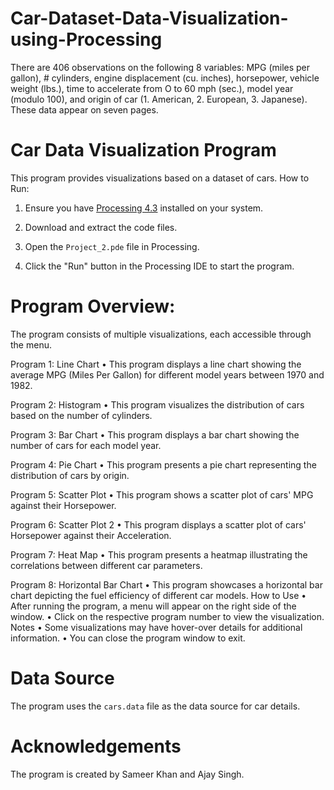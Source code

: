 # Car-Dataset-Data-Visualization-using-Processing
There are 406 observations on the following 8 variables: MPG (miles per gallon), # cylinders, engine displacement (cu. inches), horsepower, vehicle weight (lbs.), time to accelerate from O to 60 mph (sec.), model year (modulo 100), and origin of car (1. American, 2. European, 3. Japanese). These data appear on seven pages.

# Car Data Visualization Program

This program provides visualizations based on a dataset of cars.
How to Run:
1.	Ensure you have [Processing 4.3](https://processing.org/) installed on your system.

2.	Download and extract the code files.

3.	Open the `Project_2.pde` file in Processing.

4.	Click the "Run" button in the Processing IDE to start the program.

# Program Overview:
The program consists of multiple visualizations, each accessible through the menu.

Program 1: Line Chart
•	This program displays a line chart showing the average MPG (Miles Per Gallon) for different model years between 1970 and 1982.

Program 2: Histogram
•	This program visualizes the distribution of cars based on the number of cylinders.

Program 3: Bar Chart
•	This program displays a bar chart showing the number of cars for each model year.

Program 4: Pie Chart
•	This program presents a pie chart representing the distribution of cars by origin.

Program 5: Scatter Plot
•	This program shows a scatter plot of cars' MPG against their Horsepower.

Program 6: Scatter Plot 2
•	This program displays a scatter plot of cars' Horsepower against their Acceleration.

Program 7: Heat Map
•	This program presents a heatmap illustrating the correlations between different car parameters.

Program 8: Horizontal Bar Chart
•	This program showcases a horizontal bar chart depicting the fuel efficiency of different car models.
How to Use
•	After running the program, a menu will appear on the right side of the window.
•	Click on the respective program number to view the visualization.
Notes
•	Some visualizations may have hover-over details for additional information.
•	You can close the program window to exit.

# Data Source
The program uses the `cars.data` file as the data source for car details.

# Acknowledgements
The program is created by Sameer Khan and Ajay Singh.

